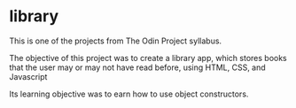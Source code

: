 # library

This is one of the projects from The Odin Project syllabus.

The objective of this project was to create a library app, which stores books that the user may or may not have read before, using HTML, CSS, and Javascript

Its learning objective was to earn how to use object constructors.
